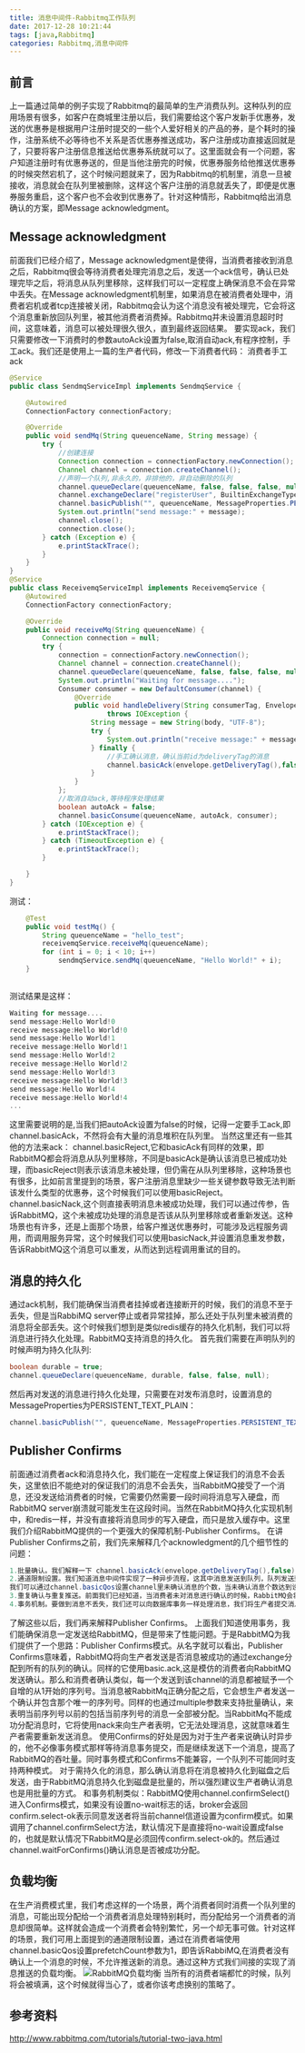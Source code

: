 ```yaml
---
title: 消息中间件-Rabbitmq工作队列
date: 2017-12-28 10:21:44
tags: [java,Rabbitmq]
categories: Rabbitmq,消息中间件
---
```

## 前言
上一篇通过简单的例子实现了Rabbitmq的最简单的生产消费队列。这种队列的应用场景有很多，如客户在商城里注册以后，我们需要给这个客户发新手优惠券，发送的优惠券是根据用户注册时提交的一些个人爱好相关的产品的券，是个耗时的操作，注册系统不必等待也不关系是否优惠券推送成功，客户注册成功直接返回就是了，只要将客户注册信息推送给优惠券系统就可以了。这里面就会有一个问题，客户知道注册时有优惠券送的，但是当他注册完的时候，优惠券服务给他推送优惠券的时候突然宕机了，这个时候问题就来了，因为Rabbitmq的机制里，消息一旦被接收，消息就会在队列里被删除，这样这个客户注册的消息就丢失了，即便是优惠券服务重启，这个客户也不会收到优惠券了。针对这种情形，Rabbitmq给出消息确认的方案，即Message acknowledgment。
<!--more-->
## Message acknowledgment
前面我们已经介绍了，Message acknowledgment是使得，当消费者接收到消息之后，Rabbitmq很会等待消费者处理完消息之后，发送一个ack信号，确认已处理完毕之后，将消息从队列里移除，这样我们可以一定程度上确保消息不会在异常中丢失。在Message acknowledgment机制里，如果消息在被消费者处理中，消费者宕机或者tcp连接被关闭，Rabbitmq会认为这个消息没有被处理完，它会将这个消息重新放回队列里，被其他消费者消费掉。Rabbitmq并未设置消息超时时间，这意味着，消息可以被处理很久很久，直到最终返回结果。
要实现ack，我们只需要修改一下消费时的参数autoAck设置为false,取消自动ack,有程序控制，手工ack。我们还是使用上一篇的生产者代码，修改一下消费者代码：
消费者手工ack
```java
@Service
public class SendmqServiceImpl implements SendmqService {

    @Autowired
    ConnectionFactory connectionFactory;

    @Override
    public void sendMq(String queuenceName, String message) {
        try {
            //创建连接
            Connection connection = connectionFactory.newConnection();
            Channel channel = connection.createChannel();
            //声明一个队列,非永久的，非排他的，非自动删除的队列
            channel.queueDeclare(queuenceName, false, false, false, null);
            channel.exchangeDeclare("registerUser", BuiltinExchangeType.FANOUT);
            channel.basicPublish("", queuenceName, MessageProperties.PERSISTENT_TEXT_PLAIN, message.getBytes("UTF-8"));
            System.out.println("send message:" + message);
            channel.close();
            connection.close();
        } catch (Exception e) {
            e.printStackTrace();
        }
    }
}
@Service
public class ReceivemqServiceImpl implements ReceivemqService {
    @Autowired
    ConnectionFactory connectionFactory;

    @Override
    public void receiveMq(String queuenceName) {
        Connection connection = null;
        try {
            connection = connectionFactory.newConnection();
            Channel channel = connection.createChannel();
            channel.queueDeclare(queuenceName, false, false, false, null);
            System.out.println("Waiting for message....");
            Consumer consumer = new DefaultConsumer(channel) {
                @Override
                public void handleDelivery(String consumerTag, Envelope envelope, AMQP.BasicProperties properties, byte[] body)
                        throws IOException {
                    String message = new String(body, "UTF-8");
                    try {
                        System.out.println("receive message:" + message);
                    } finally {
                        //手工确认消息，确认当前id为deliveryTag的消息
                        channel.basicAck(envelope.getDeliveryTag(),false);
                    }
                }
            };
            //取消自动ack,等待程序处理结果
            boolean autoAck = false;
            channel.basicConsume(queuenceName, autoAck, consumer);
        } catch (IOException e) {
            e.printStackTrace();
        } catch (TimeoutException e) {
            e.printStackTrace();
        }

    }
}
```
测试：
```java
    @Test
    public void testMq() {
        String queuenceName = "hello_test";
        receivemqService.receiveMq(queuenceName);
        for (int i = 0; i < 10; i++)
            sendmqService.sendMq(queuenceName, "Hello World!" + i);
    }
    
```
测试结果是这样：
```js
Waiting for message....
send message:Hello World!0
receive message:Hello World!0
send message:Hello World!1
receive message:Hello World!1
send message:Hello World!2
receive message:Hello World!2
send message:Hello World!3
receive message:Hello World!3
send message:Hello World!4
receive message:Hello World!4
...
```
这里需要说明的是,当我们把autoAck设置为false的时候，记得一定要手工ack,即 channel.basicAck，不然将会有大量的消息堆积在队列里。
当然这里还有一些其他的方法来ack：
channel.basicReject,它和basicAck有同样的效果，即RabbitMQ都会将消息从队列里移除，不同是basicAck是确认该消息已被成功处理，而basicReject则表示该消息未被处理，但仍需在从队列里移除，这种场景也有很多，比如前言里提到的场景，客户注册消息里缺少一些关键参数导致无法判断该发什么类型的优惠券，这个时候我们可以使用basicReject。
channel.basicNack,这个则直接表明消息未被成功处理，我们可以通过传参，告诉RabbitMQ，这个未被成功处理的消息是否该从队列里移除或者重新发送。这种场景也有许多，还是上面那个场景，给客户推送优惠券时，可能涉及远程服务调用，而调用服务异常，这个时候我们可以使用basicNack,并设置消息重发参数，告诉RabbitMQ这个消息可以重发，从而达到远程调用重试的目的。
## 消息的持久化
通过ack机制，我们能确保当消费者挂掉或者连接断开的时候，我们的消息不至于丢失，但是当RabbiMQ server停止或者异常挂掉，那么还处于队列里未被消费的消息将全部丢失。这个时候我们想到是类似redis缓存的持久化机制，我们可以将消息进行持久化处理。RabbitMQ支持消息的持久化。
首先我们需要在声明队列的时候声明为持久化队列:
```java
boolean durable = true;
channel.queueDeclare(queuenceName, durable, false, false, null);
```
然后再对发送的消息进行持久化处理，只需要在对发布消息时，设置消息的MessageProperties为PERSISTENT_TEXT_PLAIN：
```java
channel.basicPublish("", queuenceName, MessageProperties.PERSISTENT_TEXT_PLAIN, message.getBytes("UTF-8"));
```
## Publisher Confirms
前面通过消费者ack和消息持久化，我们能在一定程度上保证我们的消息不会丢失，这里依旧不能绝对的保证我们的消息不会丢失，当RabbitMQ接受了一个消息，还没发送给消费者的时候，它需要仍然需要一段时间将消息写入硬盘，而RabbitMQ server崩溃就可能发生在这段时间。当然在RabbitMQ持久化实现机制中，和redis一样，并没有直接将消息同步的写入硬盘，而只是放入缓存中。这里我们介绍RabbitMQ提供的一个更强大的保障机制-Publisher Confirms。
在讲Publisher Confirms之前，我们先来解释几个acknowledgment的几个细节性的问题：
```java
1.批量确认。我们解释一下 channel.basicAck(envelope.getDeliveryTag(),false)的作用。DeliveryTag是amqp-client为这个消息的生成的唯一单调递增的整型标识，当后面这个参数为false时，RabbitMQ只确认id为DeliveryTag的这个消息，若为true,则将channel里未被确认的消息全部确认掉。也就是说RabbitMQ支持批量确认。不过这个功能好像没啥用。
2.通道限制设置。我们知道消息中间件实现了一种异步流程，这其中消息发送到队列，队列发送到消费者，消费者处理消息，本质上都是异步的，这也意味着，某一时刻队列里有很多个消息待消费，对消费者来说当它在处理一个耗时的任务时，也在不停的接收着队列推过来的消息。这里就会出现大量消息堆积在消费者那里，而造成消费者端缓存过载。于是RabbitMQ为为我们提供一种机制去限制往消费者推送消息的个数。
我们可以通过channel.basicQos设置channel里未确认消息的个数，当未确认消息个数达到设置的个数的时候，RabbitMQ将停止向消费者端推送消息。官网上说预设值在100到300之间的效果是极好的。
3.重复确认与重复推送。前面我们已经知道，当消费者未对消息进行确认的时候，RabbitMQ会将消息重新推送，这个消息会带上redeliver=true的标签，这个时候我们要注意的是需要从业务逻辑层面上判断消息是否已被处理，按上面的例子说，我们要避免出现多次给新客推送优惠券的情况。同时当消费者多次对同一个DeliveryTag的消息确认时，RabbitMQ会抛出异常-类似PRECONDITION_FAILED - unknown delivery tag 100。
4.事务机制。要做到消息不丢失，我们还可以向数据库事务一样处理消息，我们将生产者提交消息到RabbitMQ的过程做成事务，一旦提交失败，我们便可以通过捕获异常进行回滚，amqp-client提供了channel.txSelect()用来将当前channel设置成事务，channel.txCommit()用来提交这个事务，提交成功则消息一旦发送到了RabbitMQ，channel.txRollback()使用于回滚事务。
```
了解这些以后，我们再来解释Publisher Confirms。
上面我们知道使用事务，我们能确保消息一定发送给RabbitMQ，但是带来了性能问题。于是RabbitMQ为我们提供了一个思路：Publisher Confirms模式。从名字就可以看出，Publisher Confirms意味着，RabbitMQ将向生产者发送是否消息被成功的通过exchange分配到所有的队列的确认。同样的它使用basic.ack,这是模仿的消费者向RabbitMQ发送确认。那么和消费者确认类似，每一个发送到该channel的消息都被赋予一个自增的从1开始的序列号。当消息被RabbitMq正确分配之后，它会想生产者发送一个确认并包含那个唯一的序列号。同样的也通过multiple参数来支持批量确认，来表明当前序列号以前的包括当前序列号的消息一全部被分配。当RabbitMq不能成功分配消息时，它将使用nack来向生产者表明，它无法处理消息，这就意味着生产者需要重新发送消息。
使用Confirms的好处是因为对于生产者来说确认时异步的，他不必像事务模式那样等待消息事务提交，而是继续发送下一个消息，提高了RabbitMQ的吞吐量。同时事务模式和Confirms不能兼容，一个队列不可能同时支持两种模式。
对于需持久化的消息，那么确认消息将在消息被持久化到磁盘之后发送，由于RabbitMQ消息持久化到磁盘是批量的，所以强烈建议生产者确认消息也是用批量的方式。
和事务机制类似：RabbitMQ使用channel.confirmSelect()进入Confirms模式，如果没有设置no-wait标志的话，broker会返回confirm.select-ok表示同意发送者将当前channel信道设置为confirm模式。如果调用了channel.confirmSelect方法，默认情况下是直接将no-wait设置成false的，也就是默认情况下RabbitMQ是必须回传confirm.select-ok的。然后通过channel.waitForConfirms()确认消息是否被成功分配。
## 负载均衡
在生产消费模式里，我们考虑这样的一个场景，两个消费者同时消费一个队列里的消息，可能出现分配给一个消费者消息处理特别耗时，而分配给另一个消费者的消息却很简单。这样就会造成一个消费者会特别繁忙，另一个却无事可做。针对这样的场景，我们可用上面提到的通道限制设置，通过在消费者端使用channel.basicQos设置prefetchCount参数为1，即告诉RabbiMQ,在消费者没有确认上一个消息的时候，不允许推送新的消息。通过这种方式我们间接的实现了消息推送的负载均衡。
![RabbitMQ负载均衡](images/rabbitMQ/prefetch-count.png)
当所有的消费者端都忙的时候，队列将会被填满，这个时候就得当心了，或者你该考虑换别的策略了。
## 参考资料
http://www.rabbitmq.com/tutorials/tutorial-two-java.html